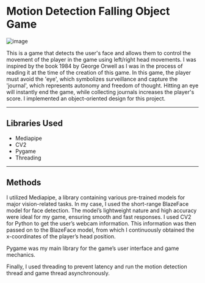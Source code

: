 # Motion Detection Falling Object Game
![image](https://github.com/user-attachments/assets/7ea38e44-a3e9-4f1e-be63-ff3970755a10)

This is a game that detects the user's face and allows them to control the movement of the player in the game using left/right head movements. I was inspired by the book 1984 by George Orwell as I was in the process of reading it at the time of the creation of this game. In this game, the player must avoid the 'eye', which symbolizes surveillance and capture the 'journal', which represents autonomy and freedom of thought. Hitting an eye will instantly end the game, while collecting journals increases the player's score. I implemented an object-oriented design for this project. 
___
## Libraries Used
- Mediapipe
- CV2
- Pygame
- Threading

___
## Methods

I utilized Mediapipe, a library containing various pre-trained models for major vision-related tasks. In my case, I used the short-range BlazeFace model for face detection. The model’s lightweight nature and high accuracy were ideal for my game, ensuring smooth and fast responses. I used CV2 for Python to get the user’s webcam information. This information was then passed on to the BlazeFace model, from which I continuously obtained the x-coordinates of the player’s head position.

Pygame was my main library for the game’s user interface and game mechanics.

Finally, I used threading to prevent latency and run the motion detection thread and game thread asynchronously.
 
